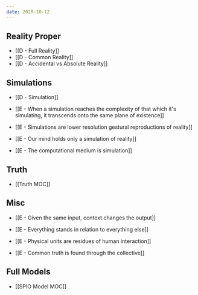 ```yaml
---
date: 2020-10-12
---
```


## Reality Proper
- [[D - Full Reality]]
- [[D - Common Reality]]
- [[D - Accidental vs Absolute Reality]]

## Simulations
- [[D - Simulation]]

- [[E - When a simulation reaches the complexity of that which it's simulating, it transcends onto the same plane of existence]]
- [[E - Simulations are lower resolution gestural reproductions of reality]]

- [[E - Our mind holds only a simulation of reality]]

- [[E - The computational medium is simulation]]

## Truth
- [[Truth MOC]]


## Misc
- [[E - Given the same input, context changes the output]]

- [[E - Everything stands in relation to everything else]]

- [[E - Physical units are residues of human interaction]]

- [[E - Common truth is found through the collective]]

## Full Models
- [[SPIO Model MOC]]